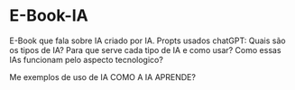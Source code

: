 # E-Book-IA
E-Book que fala sobre IA criado por IA.
Propts usados chatGPT:
Quais são os tipos de IA?
Para que serve cada tipo de IA e como usar?
Como essas IAs funcionam pelo aspecto tecnologico?

Me exemplos de uso de IA
COMO A IA APRENDE?


